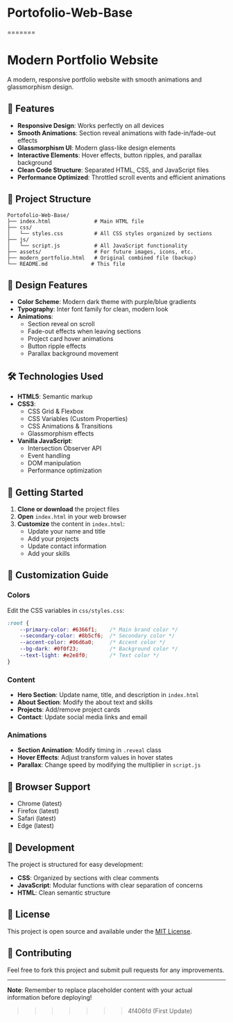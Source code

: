 # Portofolio-Web-Base
=======
# Modern Portfolio Website

A modern, responsive portfolio website with smooth animations and glassmorphism design.

## 🚀 Features

- **Responsive Design**: Works perfectly on all devices
- **Smooth Animations**: Section reveal animations with fade-in/fade-out effects
- **Glassmorphism UI**: Modern glass-like design elements
- **Interactive Elements**: Hover effects, button ripples, and parallax background
- **Clean Code Structure**: Separated HTML, CSS, and JavaScript files
- **Performance Optimized**: Throttled scroll events and efficient animations

## 📁 Project Structure

```
Portofolio-Web-Base/
├── index.html              # Main HTML file
├── css/
│   └── styles.css          # All CSS styles organized by sections
├── js/
│   └── script.js           # All JavaScript functionality
├── assets/                 # For future images, icons, etc.
├── modern_portfolio.html   # Original combined file (backup)
└── README.md              # This file
```

## 🎨 Design Features

- **Color Scheme**: Modern dark theme with purple/blue gradients
- **Typography**: Inter font family for clean, modern look
- **Animations**: 
  - Section reveal on scroll
  - Fade-out effects when leaving sections
  - Project card hover animations
  - Button ripple effects
  - Parallax background movement

## 🛠️ Technologies Used

- **HTML5**: Semantic markup
- **CSS3**: 
  - CSS Grid & Flexbox
  - CSS Variables (Custom Properties)
  - CSS Animations & Transitions
  - Glassmorphism effects
- **Vanilla JavaScript**:
  - Intersection Observer API
  - Event handling
  - DOM manipulation
  - Performance optimization

## 🚀 Getting Started

1. **Clone or download** the project files
2. **Open** `index.html` in your web browser
3. **Customize** the content in `index.html`:
   - Update your name and title
   - Add your projects
   - Update contact information
   - Add your skills

## 📝 Customization Guide

### Colors
Edit the CSS variables in `css/styles.css`:
```css
:root {
    --primary-color: #6366f1;    /* Main brand color */
    --secondary-color: #8b5cf6;  /* Secondary color */
    --accent-color: #06d6a0;     /* Accent color */
    --bg-dark: #0f0f23;          /* Background color */
    --text-light: #e2e8f0;       /* Text color */
}
```

### Content
- **Hero Section**: Update name, title, and description in `index.html`
- **About Section**: Modify the about text and skills
- **Projects**: Add/remove project cards
- **Contact**: Update social media links and email

### Animations
- **Section Animation**: Modify timing in `.reveal` class
- **Hover Effects**: Adjust transform values in hover states
- **Parallax**: Change speed by modifying the multiplier in `script.js`

## 📱 Browser Support

- Chrome (latest)
- Firefox (latest)
- Safari (latest)
- Edge (latest)

## 🔧 Development

The project is structured for easy development:

- **CSS**: Organized by sections with clear comments
- **JavaScript**: Modular functions with clear separation of concerns
- **HTML**: Clean semantic structure

## 📄 License

This project is open source and available under the [MIT License](LICENSE).

## 🤝 Contributing

Feel free to fork this project and submit pull requests for any improvements.

---

**Note**: Remember to replace placeholder content with your actual information before deploying!
>>>>>>> 4f406fd (First Update)

